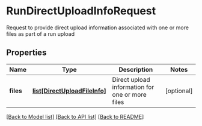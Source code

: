 # RunDirectUploadInfoRequest

Request to provide direct upload information associated with one or more files as part of a run upload
## Properties
Name | Type | Description | Notes
------------ | ------------- | ------------- | -------------
**files** | [**list[DirectUploadFileInfo]**](DirectUploadFileInfo.md) | Direct upload information for one or more files | [optional] 

[[Back to Model list]](../README.md#documentation-for-models) [[Back to API list]](../README.md#documentation-for-api-endpoints) [[Back to README]](../README.md)


